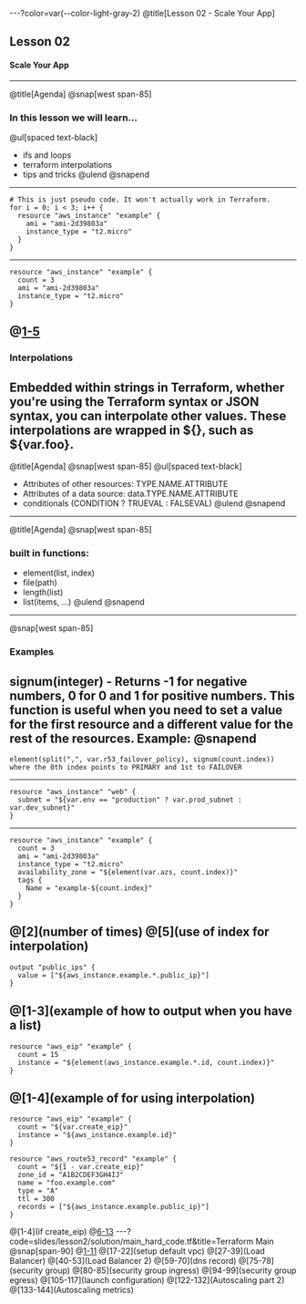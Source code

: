---?color=var(--color-light-gray-2)
@title[Lesson 02 - Scale Your App]

## Lesson 02 
#### Scale Your App

---
@title[Agenda]
@snap[west span-85]
### In this lesson we will learn...

@ul[spaced text-black]
- ifs and loops
- terraform interpolations
- tips and tricks
@ulend
@snapend
---
```
# This is just pseudo code. It won't actually work in Terraform.
for i = 0; i < 3; i++ {
  resource "aws_instance" "example" {
    ami = "ami-2d39803a"
    instance_type = "t2.micro"
  }  
}
```

---
```
resource "aws_instance" "example" {
  count = 3
  ami = "ami-2d39803a"
  instance_type = "t2.micro"
}
```
@[1-5](example)
---
### Interpolations
Embedded within strings in Terraform, whether you're using the Terraform syntax or JSON syntax, you can interpolate other values. These interpolations are wrapped in ${}, such as ${var.foo}.
---
@title[Agenda]
@snap[west span-85]
@ul[spaced text-black]
- Attributes of other resources: TYPE.NAME.ATTRIBUTE
- Attributes of a data source: data.TYPE.NAME.ATTRIBUTE
- conditionals (CONDITION ? TRUEVAL : FALSEVAL)
@ulend
@snapend
---
@title[Agenda]
@snap[west span-85]
### built in functions: 
- element(list, index)
- file(path)
- length(list)
- list(items, ...)
@ulend
@snapend
---
@snap[west span-85]
### Examples
signum(integer) - Returns -1 for negative numbers, 0 for 0 and 1 for positive numbers. This function is useful when you need to set a value for the first resource and a different value for the rest of the resources. Example: 
@snapend
---
```
element(split(",", var.r53_failover_policy), signum(count.index)) where the 0th index points to PRIMARY and 1st to FAILOVER
```
---
```
resource "aws_instance" "web" {
  subnet = "${var.env == "production" ? var.prod_subnet : var.dev_subnet}"
}
```

---
```
resource "aws_instance" "example" {
  count = 3
  ami = "ami-2d39803a"
  instance_type = "t2.micro"
  availability_zone = "${element(var.azs, count.index)}"
  tags {
    Name = "example-${count.index}"
  }
}
```
@[2](number of times)
@[5](use of index for interpolation)
---
```
output "public_ips" {
  value = ["${aws_instance.example.*.public_ip}"]
}
```
@[1-3](example of how to output when you have a list)
---
```
resource "aws_eip" "example" {
  count = 15
  instance = "${element(aws_instance.example.*.id, count.index)}"
}
```
@[1-4](example of for using interpolation)
---
```
resource "aws_eip" "example" {
  count = "${var.create_eip}"
  instance = "${aws_instance.example.id}"
}

resource "aws_route53_record" "example" {
  count = "${1 - var.create_eip}"
  zone_id = "A1B2CDEF3GH4IJ"
  name = "foo.example.com"
  type = "A"
  ttl = 300
  records = ["${aws_instance.example.public_ip}"]
}
```
@[1-4](if create_eip)
@[6-13](else)
---?code=slides/lesson2/solution/main_hard_code.tf&title=Terraform Main
@snap[span-90]
@[1-11](provider)
@[17-22](setup default vpc)
@[27-39](Load Balancer)
@[40-53](Load Balancer 2)
@[59-70](dns record)
@[75-78](security group)
@[80-85](security group ingress)
@[94-99](security group egress)
@[105-117](launch configuration)
@[122-132](Autoscaling part 2)
@[133-144](Autoscaling metrics)

